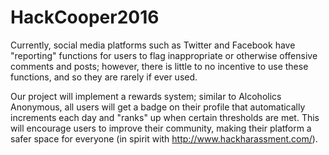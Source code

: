 # HackCooper2016

Currently, social media platforms such as Twitter and Facebook have "reporting" functions for users 
to flag inappropriate or otherwise offensive comments and posts; however, there is little to no 
incentive to use these functions, and so they are rarely if ever used.

Our project will implement a rewards system; similar to Alcoholics Anonymous, all users will get 
a badge on their profile that automatically increments each day and "ranks" up when certain thresholds 
are met. This will encourage users to improve their community, making their platform a safer space
for everyone (in spirit with http://www.hackharassment.com/).
